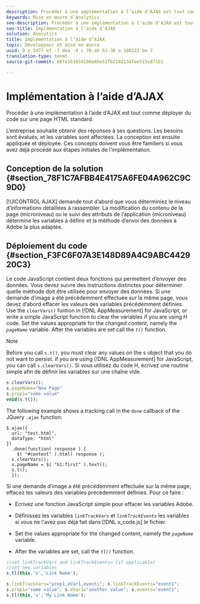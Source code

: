 ```yaml
---
description: Procéder à une implémentation à l’aide d’AJAX est tout comme déployer du code sur une page HTML standard.
keywords: Mise en œuvre d’Analytics
seo-description: Procéder à une implémentation à l'aide d'AJAX est tout comme déployer du code sur une page HTML standard.
seo-title: Implémentation à l'aide d'AJAX
solution: Analytics
title: Implémentation à l’aide d’AJAX
topic: Développeur et mise en œuvre
uuid: 9 e 3477 ef -7 dea -4 c 76-ab 61-36 a 188222 be 7
translation-type: tm+mt
source-git-commit: 86fe1b3650100a05e52fb2102134fee515c871b1

---
```



# Implémentation à l’aide d’AJAX

Procéder à une implémentation à l’aide d’AJAX est tout comme déployer du code sur une page HTML standard.

L’entreprise souhaite obtenir des réponses à ses questions. Les besoins sont évalués, et les variables sont affectées. La conception est ensuite appliquée et déployée. Ces concepts doivent vous être familiers si vous avez déjà procédé aux étapes initiales de l’implémentation.

## Conception de la solution {#section_78F1C7AFBB4E4175A6FE04A962C9C9D0}

[!UICONTROL AJAX] demande tout d’abord que vous déterminiez le niveau d’informations détaillées à rassembler. La modification du contenu de la page (microniveau) ou le suivi des attributs de l’application (microniveau) détermine les variables à définir et la méthode d’envoi des données à Adobe la plus adaptée.

## Déploiement du code {#section_F3FC6F07A3E148D89A4C9ABC442920C3}

Le code JavaScript contient deux fonctions qui permettent d’envoyer des données. Vous devez suivre des instructions distinctes pour déterminer quelle méthode doit être utilisée pour envoyer des données.
Si une demande d’image a été précédemment effectuée sur la même page, vous devez d’abord effacer les valeurs des variables précédemment définies. Use the `clearVars()` funtion in [!DNL AppMeasurement] for JavaScript, or write a simple JavaScript function to clear the variables if you are using H code. Set the values appropriate for the changed content, namely the *`pageName`* variable. After the variables are set call the *`t()`* function.

>[!NOTE]
>
>Before you call `s.t()`, you must clear any values on the s object that you do not want to persist. if you are using [!DNL AppMeasurement] for JavaScript, you can call `s.clearVars()`. Si vous utilisez du code H, écrivez une routine simple afin de définir les variables sur une chaîne vide.

```js
s.clearVars(); 
s.pageName="New Page" 
s.prop1="some value" 
void(s.t());
```

The following example shows a tracking call in the `done` callback of the JQuery `.ajax` function:

```
$.ajax({ 
  url: "test.html", 
  dataType: "html" 
}) 
  .done(function( response ) { 
    $( "#content" ).html( response ); 
  s.clearVars(); 
  s.pageName = $( "h1:first" ).text(); 
  s.t(); 
  }); 
```

Si une demande d’image a été précédemment effectuée sur la même page, effacez les valeurs des variables précédemment définies. Pour ce faire :

* Ecrivez une fonction JavaScript simple pour effacer les variables Adobe.
* Définissez les variables *`linkTrackVars`* et *`linkTrackEvents`* les variables si vous ne l'avez pas déjà fait dans [!DNL s_code.js] le fichier.

* Set the values appropriate for the changed content, namely the *`pageName`* variable.
* After the variables are set, call the *`tl()`* function.

```js
//set linkTrackVars and linkTrackEvents> (if applicable) 
//set new variables 
s.tl(this,'o','Link Name');
```

```js
s.linkTrackVars="prop1,eVar1,events"; s.linkTrackEvents="event1"; 
s.prop1="some value"; s.eVar1="another value"; s.events="event1"; 
s.tl(this,'o','My Link Name');
```

